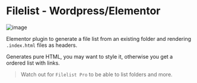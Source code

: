 # Filelist - Wordpress/Elementor

![image](https://user-images.githubusercontent.com/1894723/151076506-5865295b-7206-44fe-9fd0-a39a2dde7bd8.png)

Elementor plugin to generate a file list from an existing folder and rendering `.index.html` files as headers.

Generates pure HTML, you may want to style it, otherwise you get a ordered list with links.

> Watch out for `Filelist Pro` to be able to list folders and more.
